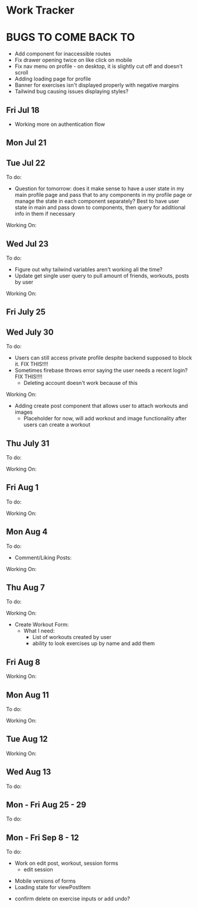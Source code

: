 # Work Tracker

# BUGS TO COME BACK TO
- Add component for inaccessible routes
- Fix drawer opening twice on like click on mobile
- Fix nav menu on profile - on desktop, it is slightly cut off and doesn't scroll
- Adding loading page for profile
- Banner for exercises isn't displayed properly with negative margins
- Tailwind bug causing issues displaying styles?

## Fri Jul 18
- Working more on authentication flow
    <!-- - updating backend for when users sign in with gmail to slugify their username to prevent duplicate entries DONE -->
    <!-- - Adding user's avatar and username to sidebar on successful login DONE -->
    <!-- - Updating auth flow to use postgres user instead of firebase user DONE -->
    <!-- - Adding user's avatar to mobile menu DONE -->

## Mon Jul 21
<!-- - Need to have login/sign up for mobile working DONE -->
<!-- - Adding modal/ability to login/signup on mobile DONE -->
<!-- - Added Ref for quicker verification of user state on refresh DONE -->

<!-- - Start on Profile Page DONE -->
<!-- - Adding Profile API to quickly query backend DONE -->
<!-- - Added util function to quickly search if user is a friend or owner of current profile DONE -->
<!-- - Added placeholder for errorModal on frontend DONE -->
<!-- - Working on adding privacy to user's page, posts, and workouts DONE -->

## Tue Jul 22
To do:
- Question for tomorrow: does it make sense to have a user state in my main profile page and pass that to any components in my profile page or manage the state in each component separately? Best to have user state in main and pass down to components, then query for additional info in them if necessary
<!-- - Work on error modal DONE -->
<!-- - Finish adding privacy in public routes and push to firebase cloud functions DONE -->

Working On:
<!-- - Changed public routes to work with username rather than user_id DONE -->
<!-- - Changed group routes to work with group name instead of group_id DONE -->
<!-- - Added helper function for group name availability on backend DONE -->

## Wed Jul 23
To do:
<!-- - Add views for profile page? DONE -->
<!-- - Figure out rendering error with ProfileHeader - initial render works as expect, on page reload, it's like auth user disappears? DONE -->
<!-- - Add limits to length of username and bio DONE -->
- Figure out why tailwind variables aren't working all the time?
- Update get single user query to pull amount of friends, workouts, posts by user

Working On:
<!-- - Adding edit profile modal to profile header DONE -->
<!-- - Added editmodal form DONE -->
<!-- - Added firebase user to context for sitewide access to token DONE -->
<!-- - Adding menu and views (Feed, Posts, Workouts, Friends, Groups) DONE -->

## Fri July 25
<!-- - test edit and delete profile functionality (edit profile removes profile pic for some reason. Delete deletes from firebase, but not from supabase) DONE -->

## Wed July 30
To do:
- Users can still access private profile despite backend supposed to block it. FIX THIS!!!!
- Sometimes firebase throws error saying the user needs a recent login? FIX THIS!!!!
    - Deleting account doesn't work because of this


Working On:
- Adding create post component that allows user to attach workouts and images
    - Placeholder for now, will add workout and image functionality after users can create a workout
<!-- - Updating post routes to pull id from auth header rather than the req and using the token to then authenticate the user and pull their id from my db DONE -->
<!-- - Updated postApi DONE -->
<!-- - Adding toasts to provide users feedback on successful submits DONE -->

## Thu July 31
To do:
<!-- - Add view to tie user info together in profile view (number of workouts, posts, friends) DONE -->
<!-- - View for user posts/workouts in order with ability to remove either for different views on frontend DONE -->

Working On:
<!-- - querying for user's feed of posts and workouts DONE -->
<!-- - adding feed query to profile feed component and making it work as profile post and profile workout component instead of having 3 separate ones DONE -->
<!-- - updating profile query to query for post/workout/friend counts DONE -->


## Fri Aug 1
To do:

Working On:
<!-- - Adding comment form component for posts/workouts in feed DONE -->
<!-- - Added error handling to create post DONE -->
<!-- - Changed view to add more info about post/workout user for auth and edit/delete checks DONE -->

## Mon Aug 4
To do:
- Comment/Liking Posts:
    <!-- - Sync front and backend up to accept comments on posts DONE -->
    <!-- - verify backend route is protected DONE -->
    <!-- - add to comment api on frontend DONE -->
    <!-- - sync to accept likes/unlikes on post DONE -->
    <!-- - have like count update without refreshing whole page DONE -->
    <!-- - CORS Error on liking post in PostItem.tsx DONE -->
    <!-- - Change like icon to be filled in if auth user has liked a post DONE -->
    <!-- - (add catch for if unauth user tries to like or comment) DONE -->

Working On:
<!-- - Updating postApi functions to work with what backend expects. No need to pass user_id in body if I pass token to back in DONE -->
<!-- - Adding auth checks to interact with posts DONE -->

## Thu Aug 7
To do:
<!-- - change buttons for liking/commenting DONE -->
<!-- - Add new tables to track completed workouts DONE -->
<!-- - update enums as well ^ DONE -->

Working On:
- Create Workout Form:
    - What I need:
        - List of workouts created by user
        - ability to look exercises up by name and add them
<!-- - Update backend routes/controllers for new sessions table DONE -->

## Fri Aug 8
Working On:
<!-- - Adding exercise inputs to createWorkoutForm DONE -->
<!-- - Adding create workout submission DONE -->
<!-- - Updating workoutApi functions DONE -->

## Mon Aug 11
To do:
<!-- - Adding workout and post items to view feed DONE -->
<!-- - Add hover card to workout for desktop version DONE -->
<!-- - Fix error with feed not loading DONE -->
<!-- - Create single post, workout, group, session routes and placeholders DONE -->

Working On:
<!-- - Workout and session items for feed DONE -->
<!-- - Add sessions to profile menu items DONE -->
<!-- - updating workout and session apis DONE -->

## Tue Aug 12
Working On:
<!-- - changing like/comment button stylings to allow for clicking on counts and buttons separately DONE -->
<!-- - rearranging viewpostitem page so likes appear in drawer DONE -->
<!-- - Updating views to allow for liking comments and viewing comment likes DONE -->

## Wed Aug 13
To do:
<!-- - Fix likes on view post item. When clicked, it doesn't work properly. Requires page refresh DONE -->
<!-- - Move useEffect fetch to ViewPostPage DONE -->
<!-- - Fix issues with likes not updating properly DONE -->

## Mon - Fri Aug 25 - 29
To do:
<!-- - Create ViewWorkoutPage and CreateSessionForms DONE -->
<!-- - Add workouts to createPost and ViewPostItem components DONE -->
<!-- - Add exercise target to session_exercise table? DONE -->
<!-- - Add session items to feed, view session page, connect like/comment functionality DONE -->
<!-- - Finish ViewSessionPage/Item DONE -->

## Mon - Fri Sep 8 - 12
To do:
- Work on edit post, workout, session forms
    <!-- - edit post DONE -->
    <!-- - edit workout DONE -->
    - edit session
<!-- - Update feeditems to use updated_at if it is different from created_at DONE -->
- Mobile versions of forms
- Loading state for viewPostItem
<!-- - Rework exercise inputs to match input style from creating session DONE -->
<!-- - Double check validations on workout and session form inputs. Prevent negative negative numbers and letters DONE -->
- confirm delete on exercise inputs or add undo?
<!-- - On editing workout, the index of exercises is not the same when an exercise is changed. Work on making sure the order of the workout is consistent with how it was submitted FIXED -->